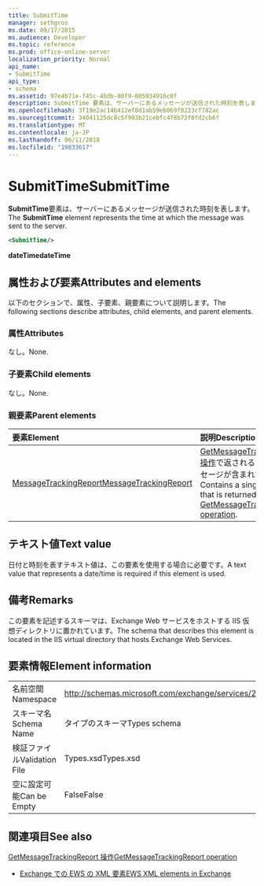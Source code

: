 ```yaml
---
title: SubmitTime
manager: sethgros
ms.date: 09/17/2015
ms.audience: Developer
ms.topic: reference
ms.prod: office-online-server
localization_priority: Normal
api_name:
- SubmitTime
api_type:
- schema
ms.assetid: 97e4b71e-f45c-4bdb-80f9-805934916c0f
description: SubmitTime 要素は、サーバーにあるメッセージが送信された時刻を表します。
ms.openlocfilehash: 3f19e2ac14b412ef8d1ab59eb069f0223cf782ac
ms.sourcegitcommit: 34041125dc8c5f993b21cebfc4f8b72f0fd2cb6f
ms.translationtype: MT
ms.contentlocale: ja-JP
ms.lasthandoff: 06/11/2018
ms.locfileid: "19833617"
---
```

# <a name="submittime"></a><span data-ttu-id="f1cb7-103">SubmitTime</span><span class="sxs-lookup"><span data-stu-id="f1cb7-103">SubmitTime</span></span>

<span data-ttu-id="f1cb7-104">**SubmitTime**要素は、サーバーにあるメッセージが送信された時刻を表します。</span><span class="sxs-lookup"><span data-stu-id="f1cb7-104">The **SubmitTime** element represents the time at which the message was sent to the server.</span></span> 
  
```XML
<SubmitTime/>
```

 <span data-ttu-id="f1cb7-105">**dateTime**</span><span class="sxs-lookup"><span data-stu-id="f1cb7-105">**dateTime**</span></span>
## <a name="attributes-and-elements"></a><span data-ttu-id="f1cb7-106">属性および要素</span><span class="sxs-lookup"><span data-stu-id="f1cb7-106">Attributes and elements</span></span>

<span data-ttu-id="f1cb7-107">以下のセクションで、属性、子要素、親要素について説明します。</span><span class="sxs-lookup"><span data-stu-id="f1cb7-107">The following sections describe attributes, child elements, and parent elements.</span></span>
  
### <a name="attributes"></a><span data-ttu-id="f1cb7-108">属性</span><span class="sxs-lookup"><span data-stu-id="f1cb7-108">Attributes</span></span>

<span data-ttu-id="f1cb7-109">なし。</span><span class="sxs-lookup"><span data-stu-id="f1cb7-109">None.</span></span>
  
### <a name="child-elements"></a><span data-ttu-id="f1cb7-110">子要素</span><span class="sxs-lookup"><span data-stu-id="f1cb7-110">Child elements</span></span>

<span data-ttu-id="f1cb7-111">なし。</span><span class="sxs-lookup"><span data-stu-id="f1cb7-111">None.</span></span>
  
### <a name="parent-elements"></a><span data-ttu-id="f1cb7-112">親要素</span><span class="sxs-lookup"><span data-stu-id="f1cb7-112">Parent elements</span></span>

|<span data-ttu-id="f1cb7-113">**要素**</span><span class="sxs-lookup"><span data-stu-id="f1cb7-113">**Element**</span></span>|<span data-ttu-id="f1cb7-114">**説明**</span><span class="sxs-lookup"><span data-stu-id="f1cb7-114">**Description**</span></span>|
|:-----|:-----|
|[<span data-ttu-id="f1cb7-115">MessageTrackingReport</span><span class="sxs-lookup"><span data-stu-id="f1cb7-115">MessageTrackingReport</span></span>](messagetrackingreport.md) <br/> |<span data-ttu-id="f1cb7-116">[GetMessageTrackingReport 操作](getmessagetrackingreport-operation.md)で返される 1 つのメッセージが含まれています。</span><span class="sxs-lookup"><span data-stu-id="f1cb7-116">Contains a single message that is returned in a [GetMessageTrackingReport operation](getmessagetrackingreport-operation.md).</span></span>  <br/> |
   
## <a name="text-value"></a><span data-ttu-id="f1cb7-117">テキスト値</span><span class="sxs-lookup"><span data-stu-id="f1cb7-117">Text value</span></span>

<span data-ttu-id="f1cb7-118">日付と時刻を表すテキスト値は、この要素を使用する場合に必要です。</span><span class="sxs-lookup"><span data-stu-id="f1cb7-118">A text value that represents a date/time is required if this element is used.</span></span>
  
## <a name="remarks"></a><span data-ttu-id="f1cb7-119">備考</span><span class="sxs-lookup"><span data-stu-id="f1cb7-119">Remarks</span></span>

<span data-ttu-id="f1cb7-120">この要素を記述するスキーマは、Exchange Web サービスをホストする IIS 仮想ディレクトリに置かれています。</span><span class="sxs-lookup"><span data-stu-id="f1cb7-120">The schema that describes this element is located in the IIS virtual directory that hosts Exchange Web Services.</span></span>
  
## <a name="element-information"></a><span data-ttu-id="f1cb7-121">要素情報</span><span class="sxs-lookup"><span data-stu-id="f1cb7-121">Element information</span></span>

|||
|:-----|:-----|
|<span data-ttu-id="f1cb7-122">名前空間</span><span class="sxs-lookup"><span data-stu-id="f1cb7-122">Namespace</span></span>  <br/> |http://schemas.microsoft.com/exchange/services/2006/types  <br/> |
|<span data-ttu-id="f1cb7-123">スキーマ名</span><span class="sxs-lookup"><span data-stu-id="f1cb7-123">Schema Name</span></span>  <br/> |<span data-ttu-id="f1cb7-124">タイプのスキーマ</span><span class="sxs-lookup"><span data-stu-id="f1cb7-124">Types schema</span></span>  <br/> |
|<span data-ttu-id="f1cb7-125">検証ファイル</span><span class="sxs-lookup"><span data-stu-id="f1cb7-125">Validation File</span></span>  <br/> |<span data-ttu-id="f1cb7-126">Types.xsd</span><span class="sxs-lookup"><span data-stu-id="f1cb7-126">Types.xsd</span></span>  <br/> |
|<span data-ttu-id="f1cb7-127">空に設定可能</span><span class="sxs-lookup"><span data-stu-id="f1cb7-127">Can be Empty</span></span>  <br/> |<span data-ttu-id="f1cb7-128">False</span><span class="sxs-lookup"><span data-stu-id="f1cb7-128">False</span></span>  <br/> |
   
## <a name="see-also"></a><span data-ttu-id="f1cb7-129">関連項目</span><span class="sxs-lookup"><span data-stu-id="f1cb7-129">See also</span></span>



[<span data-ttu-id="f1cb7-130">GetMessageTrackingReport 操作</span><span class="sxs-lookup"><span data-stu-id="f1cb7-130">GetMessageTrackingReport operation</span></span>](getmessagetrackingreport-operation.md)


- [<span data-ttu-id="f1cb7-131">Exchange での EWS の XML 要素</span><span class="sxs-lookup"><span data-stu-id="f1cb7-131">EWS XML elements in Exchange</span></span>](ews-xml-elements-in-exchange.md)

